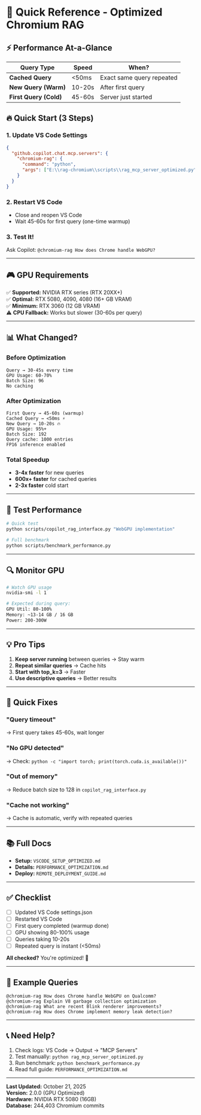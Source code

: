 # 🚀 Quick Reference - Optimized Chromium RAG

## ⚡ Performance At-a-Glance

| Query Type | Speed | When? |
|------------|-------|-------|
| **Cached Query** | <50ms | Exact same query repeated |
| **New Query (Warm)** | 10-20s | After first query |
| **First Query (Cold)** | 45-60s | Server just started |

## 🔥 Quick Start (3 Steps)

### 1. Update VS Code Settings
```json
{
  "github.copilot.chat.mcp.servers": {
    "chromium-rag": {
      "command": "python",
      "args": ["E:\\rag-chromium\\scripts\\rag_mcp_server_optimized.py"]
    }
  }
}
```

### 2. Restart VS Code
- Close and reopen VS Code
- Wait 45-60s for first query (one-time warmup)

### 3. Test It!
Ask Copilot: `@chromium-rag How does Chrome handle WebGPU?`

---

## 🎮 GPU Requirements

✅ **Supported:** NVIDIA RTX series (RTX 20XX+)  
✅ **Optimal:** RTX 5080, 4090, 4080 (16+ GB VRAM)  
✅ **Minimum:** RTX 3060 (12 GB VRAM)  
⚠️ **CPU Fallback:** Works but slower (30-60s per query)

---

## 📊 What Changed?

### Before Optimization
```
Query → 30-45s every time
GPU Usage: 60-70%
Batch Size: 96
No caching
```

### After Optimization
```
First Query → 45-60s (warmup)
Cached Query → <50ms ⚡
New Query → 10-20s 🔥
GPU Usage: 95%+
Batch Size: 192
Query cache: 1000 entries
FP16 inference enabled
```

### Total Speedup
- **3-4x faster** for new queries
- **600x+ faster** for cached queries
- **2-3x faster** cold start

---

## 🧪 Test Performance

```bash
# Quick test
python scripts/copilot_rag_interface.py "WebGPU implementation"

# Full benchmark
python scripts/benchmark_performance.py
```

---

## 🔍 Monitor GPU

```bash
# Watch GPU usage
nvidia-smi -l 1

# Expected during query:
GPU Util: 80-100%
Memory: ~13-14 GB / 16 GB
Power: 200-300W
```

---

## 💡 Pro Tips

1. **Keep server running** between queries → Stay warm
2. **Repeat similar queries** → Cache hits
3. **Start with top_k=3** → Faster
4. **Use descriptive queries** → Better results

---

## 🐛 Quick Fixes

### "Query timeout"
→ First query takes 45-60s, wait longer

### "No GPU detected"
→ Check: `python -c "import torch; print(torch.cuda.is_available())"`

### "Out of memory"
→ Reduce batch size to 128 in `copilot_rag_interface.py`

### "Cache not working"
→ Cache is automatic, verify with repeated queries

---

## 📚 Full Docs

- **Setup:** `VSCODE_SETUP_OPTIMIZED.md`
- **Details:** `PERFORMANCE_OPTIMIZATION.md`
- **Deploy:** `REMOTE_DEPLOYMENT_GUIDE.md`

---

## ✅ Checklist

- [ ] Updated VS Code settings.json
- [ ] Restarted VS Code
- [ ] First query completed (warmup done)
- [ ] GPU showing 80-100% usage
- [ ] Queries taking 10-20s
- [ ] Repeated query is instant (<50ms)

**All checked?** You're optimized! 🎉

---

## 🎯 Example Queries

```
@chromium-rag How does Chrome handle WebGPU on Qualcomm?
@chromium-rag Explain V8 garbage collection optimization
@chromium-rag What are recent Blink renderer improvements?
@chromium-rag How does Chrome implement memory leak detection?
```

---

## 📞 Need Help?

1. Check logs: VS Code → Output → "MCP Servers"
2. Test manually: `python rag_mcp_server_optimized.py`
3. Run benchmark: `python benchmark_performance.py`
4. Read full guide: `PERFORMANCE_OPTIMIZATION.md`

---

**Last Updated:** October 21, 2025  
**Version:** 2.0.0 (GPU Optimized)  
**Hardware:** NVIDIA RTX 5080 (16GB)  
**Database:** 244,403 Chromium commits
